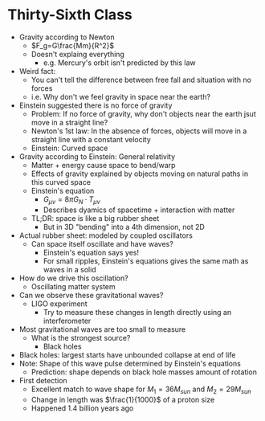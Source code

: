 # Thirty-Sixth Class
* Gravity according to Newton
  * $F_g=G\frac{Mm}{R^2}$
  * Doesn't explaing everything
    * e.g. Mercury's orbit isn't predicted by this law
* Weird fact: 
  * You can't tell the difference between free fall and situation with no forces
  * i.e. Why don't we feel gravity in space near the earth? 
* Einstein suggested there is no force of gravity
  * Problem: If no force of gravity, why don't objects near the earth jsut move in a straight line? 
  * Newton's 1st law: In the absence of forces, objects will move in a straight line with a constant velocity
  * Einstein: Curved space
* Gravity according to Einstein: General relativity
  * Matter + energy cause space to bend/warp
  * Effects of gravity explained by objects moving on natural paths in this curved space
  * Einstein's equation
    * $G_{\mu v}=8\pi G_N\cdot T_{\mu v}$
    * Describes dyamics of spacetime + interaction with matter
  * TL;DR: space is like a big rubber sheet
    * But in 3D "bending" into a 4th dimension, not 2D
* Actual rubber sheet: modeled by coupled oscillators
  * Can space itself oscillate and have waves? 
    * Einstein's equation says yes!
    * For small ripples, Einstein's equations gives the same math as waves in a solid
* How do we drive this oscillation? 
  * Oscillating matter system
* Can we observe these gravitational waves? 
  * LIGO experiment
    * Try to measure these changes in length directly using an interferometer
* Most gravitational waves are too small to measure
  * What is the strongest source? 
    * Black holes
* Black holes: largest starts have unbounded collapse at end of life
* Note: Shape of this wave pulse determined by Einstein's equations
  * Prediction: shape depends on black hole masses amount of rotation
* First detection
  * Excellent match to wave shape for $M_1=36M_{sun}$ and $M_2=29M_{sun}$
  * Change in length was $\frac{1}{1000}$ of a proton size 
  * Happened 1.4 billion years ago  